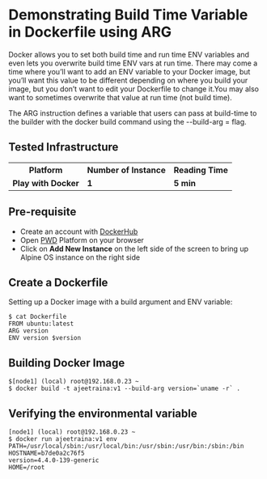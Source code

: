 # Demonstrating Build Time Variable in Dockerfile using ARG

Docker allows you to set both build time and run time ENV variables and even lets you overwrite build time ENV vars at run time.
There may come a time where you’ll want to add an ENV variable to your Docker image, but you’ll want this value to be different depending on where you build your image, but you don’t want to edit your Dockerfile to change it.You may also want to sometimes overwrite that value at run time (not build time).

The ARG instruction defines a variable that users can pass at build-time to the builder with the docker build command using the --build-arg <varname>=<value> flag. 


## Tested Infrastructure

<table class="tg">
  <tr>
    <th class="tg-yw4l"><b>Platform</b></th>
    <th class="tg-yw4l"><b>Number of Instance</b></th>
    <th class="tg-yw4l"><b>Reading Time</b></th>
    
  </tr>
  <tr>
    <td class="tg-yw4l"><b> Play with Docker</b></td>
    <td class="tg-yw4l"><b>1</b></td>
    <td class="tg-yw4l"><b>5 min</b></td>
    
  </tr>
  
</table>

## Pre-requisite

- Create an account with [DockerHub](https://hub.docker.com)
- Open [PWD](https://labs.play-with-docker.com/) Platform on your browser 
- Click on **Add New Instance** on the left side of the screen to bring up Alpine OS instance on the right side


## Create a Dockerfile

Setting up a Docker image with a build argument and ENV variable:

```
$ cat Dockerfile
FROM ubuntu:latest
ARG version
ENV version $version

```

## Building Docker Image

```
$[node1] (local) root@192.168.0.23 ~
$ docker build -t ajeetraina:v1 --build-arg version=`uname -r` .

```

## Verifying the environmental variable

```
[node1] (local) root@192.168.0.23 ~
$ docker run ajeetraina:v1 env
PATH=/usr/local/sbin:/usr/local/bin:/usr/sbin:/usr/bin:/sbin:/bin
HOSTNAME=b7de0a2c76f5
version=4.4.0-139-generic
HOME=/root
```
